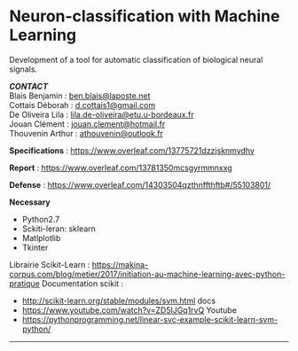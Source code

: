 Neuron-classification with Machine Learning 
===========================================
Development of a tool for automatic classification of biological neural signals.

***CONTACT***  
Blais Benjamin : ben.blais@laposte.net  
Cottais Déborah : d.cottais1@gmail.com  
De Oliveira Lila : lila.de-oliveira@etu.u-bordeaux.fr  
Jouan Clément : jouan.clement@hotmail.fr  
Thouvenin Arthur : athouvenin@outlook.fr  


**Specifications** : https://www.overleaf.com/13775721dzzjsknmydhv

**Report** : https://www.overleaf.com/13781350mcsgyrmmnxxg

**Defense** : https://www.overleaf.com/14303504qzthnffthftb#/55103801/

**Necessary**
- Python2.7
- Sckiti-leran: sklearn
- Matlplotlib
- Tkinter

Librairie Scikit-Learn : https://makina-corpus.com/blog/metier/2017/initiation-au-machine-learning-avec-python-pratique
Documentation scikit :
- http://scikit-learn.org/stable/modules/svm.html docs
- https://www.youtube.com/watch?v=ZD5lJGq1rvQ Youtube
- https://pythonprogramming.net/linear-svc-example-scikit-learn-svm-python/

---
